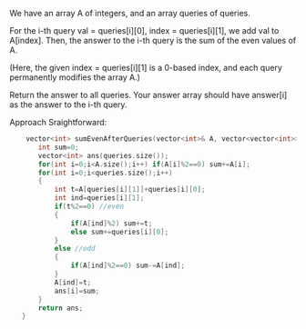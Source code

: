 We have an array A of integers, and an array queries of queries.

For the i-th query val = queries[i][0], index = queries[i][1], we add val to A[index].  Then, the answer to the i-th query is the sum of the even values of A.

(Here, the given index = queries[i][1] is a 0-based index, and each query permanently modifies the array A.)

Return the answer to all queries.  Your answer array should have answer[i] as the answer to the i-th query.

 
 Approach
 Sraightforward: 
 
 ```cpp
     vector<int> sumEvenAfterQueries(vector<int>& A, vector<vector<int>>& queries) {
        int sum=0;
        vector<int> ans(queries.size());
        for(int i=0;i<A.size();i++) if(A[i]%2==0) sum+=A[i];
        for(int i=0;i<queries.size();i++)
        {
            int t=A[queries[i][1]]+queries[i][0];
            int ind=queries[i][1];
            if(t%2==0) //even
            {
                if(A[ind]%2) sum+=t;
                else sum+=queries[i][0];
            }
            else //odd
            {
                if(A[ind]%2==0) sum-=A[ind];
            }
            A[ind]=t;
            ans[i]=sum;
        }
        return ans;
    }
```    
